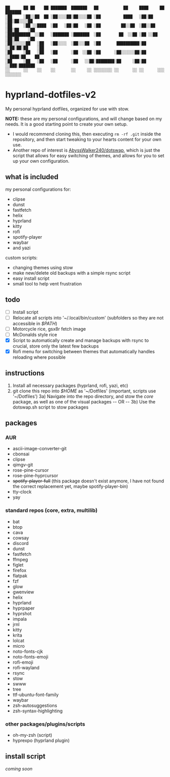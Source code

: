  ```
 ██      ██ ██    ██ ███████  ███████   ██           ██     ████     ██ ███████  
░██     ░██░░██  ██ ░██░░░░██░██░░░░██ ░██          ████   ░██░██   ░██░██░░░░██ 
░██     ░██ ░░████  ░██   ░██░██   ░██ ░██         ██░░██  ░██░░██  ░██░██    ░██
░██████████  ░░██   ░███████ ░███████  ░██        ██  ░░██ ░██ ░░██ ░██░██    ░██
░██░░░░░░██   ░██   ░██░░░░  ░██░░░██  ░██       ██████████░██  ░░██░██░██    ░██
░██     ░██   ░██   ░██      ░██  ░░██ ░██      ░██░░░░░░██░██   ░░████░██    ██ 
░██     ░██   ░██   ░██      ░██   ░░██░████████░██     ░██░██    ░░███░███████  
░░      ░░    ░░    ░░       ░░     ░░ ░░░░░░░░ ░░      ░░ ░░      ░░░ ░░░░░░░   
```

# hyprland-dotfiles-v2
My personal hyprland dotfiles, organized for use with stow.

**NOTE:** these are my personal configurations, and will change based on my needs. It is a good starting point to create your own setup.
* I would recommend cloning this, then executing ``rm -rf .git`` inside the repository, and then start tweaking to your hearts content for your own use.
* Another repo of interest is [AbyssWalker240/dotswap](https://github.com/AbyssWalker240/dotswap), which is just the script that allows for easy switching of themes, and allows for you to set up your own configuration.

## what is included
my personal configurations for:
* clipse
* dunst
* fastfetch
* helix
* hyprland
* kitty
* rofi
* spotify-player
* waybar
* and yazi

custom scripts:
* changing themes using stow
* make new/delete old backups with a simple rsync script
* easy install script
* small tool to help vent frustration

## todo

* [ ] Install script
* [ ] Relocate all scripts into '~/.local/bin/custom' (subfolders so they are not accessible in *$PATH*) 
* [ ] Motorcycle rice, gsx8r fetch image
* [ ] McDonalds style rice
* [x] Script to automatically create and manage backups with rsync to crucial, store only the latest few backups
* [x] Rofi menu for switching between themes that automatically handles reloading where possible

## instructions

1) Install all necessary packages (hyprland, rofi, yazi, etc)
2) git clone this repo into *$HOME* as '~/Dotfiles' (important, scripts use '~/Dotfiles')
3a) Navigate into the repo directory, and stow the *core* package, as well as one of the visual packages
    -- OR --
3b) Use the dotswap.sh script to stow packages

## packages

### AUR

* ascii-image-converter-git
* cbonsai
* clipse
* qimgv-git
* rose-pine-cursor
* rose-pine-hyprcursor
* ~~spotify-player-full~~ (this package doesn't exist anymore, I have not found the correct replacement yet, maybe spotify-player-bin)
* tty-clock
* yay

### standard repos (core, extra, multilib)

* bat
* btop
* cava
* cowsay
* discord
* dunst
* fastfetch
* ffmpeg
* figlet
* firefox
* flatpak
* fzf
* glow
* gwenview
* helix
* hyprland
* hyprpaper
* hyprshot
* impala
* jrnl
* kitty
* krita
* lolcat
* micro
* noto-fonts-cjk
* noto-fonts-emoji
* rofi-emoji
* rofi-wayland
* rsync
* stow
* swww
* tree
* ttf-ubuntu-font-family
* waybar
* zsh-autosuggestions
* zsh-syntax-highlighting

### other packages/plugins/scripts

* oh-my-zsh (script)
* hyprexpo (hyprland plugin)

## install script

*coming soon*
